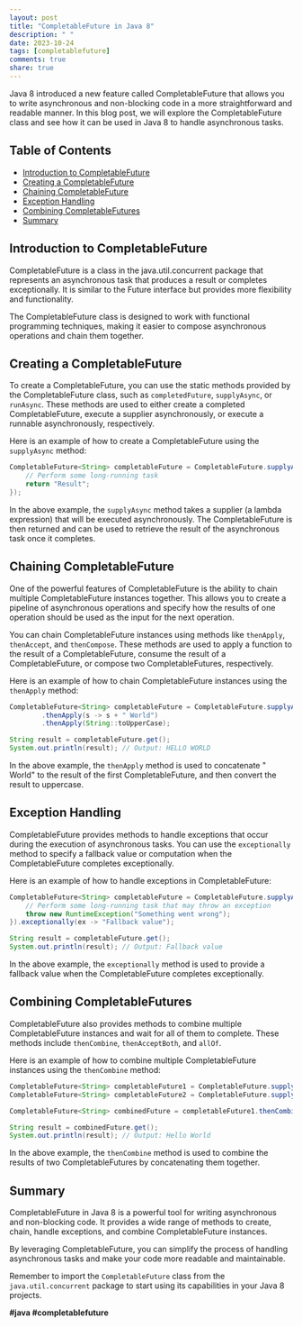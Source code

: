 ```yaml
---
layout: post
title: "CompletableFuture in Java 8"
description: " "
date: 2023-10-24
tags: [completablefuture]
comments: true
share: true
---
```


Java 8 introduced a new feature called CompletableFuture that allows you to write asynchronous and non-blocking code in a more straightforward and readable manner. In this blog post, we will explore the CompletableFuture class and see how it can be used in Java 8 to handle asynchronous tasks.

## Table of Contents
- [Introduction to CompletableFuture](#introduction-to-completablefuture)
- [Creating a CompletableFuture](#creating-a-completablefuture)
- [Chaining CompletableFuture](#chaining-completablefuture)
- [Exception Handling](#exception-handling)
- [Combining CompletableFutures](#combining-completablefutures)
- [Summary](#summary)

## Introduction to CompletableFuture

CompletableFuture is a class in the java.util.concurrent package that represents an asynchronous task that produces a result or completes exceptionally. It is similar to the Future interface but provides more flexibility and functionality.

The CompletableFuture class is designed to work with functional programming techniques, making it easier to compose asynchronous operations and chain them together.

## Creating a CompletableFuture

To create a CompletableFuture, you can use the static methods provided by the CompletableFuture class, such as `completedFuture`, `supplyAsync`, or `runAsync`. These methods are used to either create a completed CompletableFuture, execute a supplier asynchronously, or execute a runnable asynchronously, respectively.

Here is an example of how to create a CompletableFuture using the `supplyAsync` method:

```java
CompletableFuture<String> completableFuture = CompletableFuture.supplyAsync(() -> {
    // Perform some long-running task
    return "Result";
});
```

In the above example, the `supplyAsync` method takes a supplier (a lambda expression) that will be executed asynchronously. The CompletableFuture is then returned and can be used to retrieve the result of the asynchronous task once it completes.

## Chaining CompletableFuture

One of the powerful features of CompletableFuture is the ability to chain multiple CompletableFuture instances together. This allows you to create a pipeline of asynchronous operations and specify how the results of one operation should be used as the input for the next operation.

You can chain CompletableFuture instances using methods like `thenApply`, `thenAccept`, and `thenCompose`. These methods are used to apply a function to the result of a CompletableFuture, consume the result of a CompletableFuture, or compose two CompletableFutures, respectively.

Here is an example of how to chain CompletableFuture instances using the `thenApply` method:

```java
CompletableFuture<String> completableFuture = CompletableFuture.supplyAsync(() -> "Hello")
        .thenApply(s -> s + " World")
        .thenApply(String::toUpperCase);

String result = completableFuture.get();
System.out.println(result); // Output: HELLO WORLD
```

In the above example, the `thenApply` method is used to concatenate " World" to the result of the first CompletableFuture, and then convert the result to uppercase.

## Exception Handling

CompletableFuture provides methods to handle exceptions that occur during the execution of asynchronous tasks. You can use the `exceptionally` method to specify a fallback value or computation when the CompletableFuture completes exceptionally.

Here is an example of how to handle exceptions in CompletableFuture:

```java
CompletableFuture<String> completableFuture = CompletableFuture.supplyAsync(() -> {
    // Perform some long-running task that may throw an exception
    throw new RuntimeException("Something went wrong");
}).exceptionally(ex -> "Fallback value");

String result = completableFuture.get();
System.out.println(result); // Output: Fallback value
```

In the above example, the `exceptionally` method is used to provide a fallback value when the CompletableFuture completes exceptionally.

## Combining CompletableFutures

CompletableFuture also provides methods to combine multiple CompletableFuture instances and wait for all of them to complete. These methods include `thenCombine`, `thenAcceptBoth`, and `allOf`.

Here is an example of how to combine multiple CompletableFuture instances using the `thenCombine` method:

```java
CompletableFuture<String> completableFuture1 = CompletableFuture.supplyAsync(() -> "Hello");
CompletableFuture<String> completableFuture2 = CompletableFuture.supplyAsync(() -> "World");

CompletableFuture<String> combinedFuture = completableFuture1.thenCombine(completableFuture2, (s1, s2) -> s1 + " " + s2);

String result = combinedFuture.get();
System.out.println(result); // Output: Hello World
```

In the above example, the `thenCombine` method is used to combine the results of two CompletableFutures by concatenating them together.

## Summary

CompletableFuture in Java 8 is a powerful tool for writing asynchronous and non-blocking code. It provides a wide range of methods to create, chain, handle exceptions, and combine CompletableFuture instances.

By leveraging CompletableFuture, you can simplify the process of handling asynchronous tasks and make your code more readable and maintainable.

Remember to import the `CompletableFuture` class from the `java.util.concurrent` package to start using its capabilities in your Java 8 projects.

**#java #completablefuture**